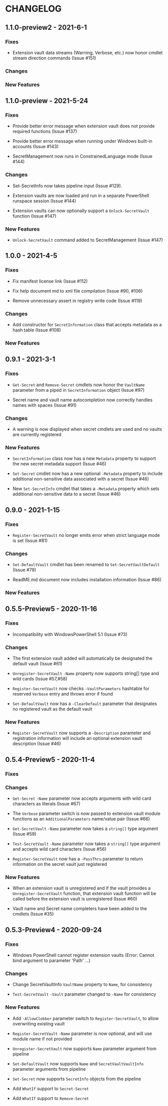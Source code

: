 # CHANGELOG

## 1.1.0-preview2 - 2021-6-1

### Fixes

- Extension vault data streams (Warning, Verbose, etc.) now honor cmdlet stream direction commands (Issue #151)

### Changes

### New Features

## 1.1.0-preview - 2021-5-24

### Fixes

- Provide better error message when extension vault does not provide required functions (Issue #137)

- Provide better error message when running under Windows built-in accounts (Issue #143)

- SecretManagement now runs in ConstrainedLanguage mode (Issue #144)

### Changes

- Set-SecretInfo now takes pipeline input (Issue #129).

- Extension vaults are now loaded and run in a separate PowerShell runspace session (Issue #144)

- Extension vaults can now optionally support a `Unlock-SecretVault` function (Issue #147)

### New Features

- `Unlock-SecretVault` command added to SecretManagement (Issue #147)

## 1.0.0 - 2021-4-5

### Fixes

- Fix manifest license link (Issue #112)

- Fix help document md to xml file compilation (Issue #90, #106)

- Remove unnecessary assert in registry write code (Issue #119)

### Changes

- Add constructor for `SecretInformation` class that accepts metadata as a hash table (Issue #108)

### New Features

## 0.9.1 - 2021-3-1

### Fixes

- `Get-Secret` and `Remove-Secret` cmdlets now honor the `VaultName` parameter from a piped in `SecretInformation` object (Issue #97)

- Secret name and vault name autocompletion now correctly handles names with spaces (Issue #91)

### Changes

- A warning is now displayed when secret cmdlets are used and no vaults are currently registered

### New Features

- `SecretInformation` class now has a new `Metadata` property to support the new secret metadata support (Issue #46)

- `Set-Secret` cmdlet now has a new optional `-Metadata` property to include additional non-sensitive data associated with a secret (Issue #46)

- New `Set-SecretInfo` cmdlet that takes a `-Metadata` property which sets additional non-sensitive data to a secret (Issue #46)

## 0.9.0 - 2021-1-15

### Fixes

- `Register-SecretVault` no longer emits error when strict language mode is set (Issue #81)

### Changes

- `Set-DefaultVault` cmdlet has been renamed to `Set-SecretVaultDefault` (Issue #79)

- ReadME.md document now includes installation information (Issue #86)

### New Features

## 0.5.5-Preview5 - 2020-11-16

### Fixes

- Incompatibility with WindowsPowerShell 5.1 (Issue #73)

### Changes

- The first extension vault added will automatically be designated the default vault (Issue #61)

- `Unregister-SecretVault` `-Name` property now supports string[] type and wild cards (Issue #57,#58)

- `Register-SecretVault` now checks `-VaultParameters` hashtable for reserved `Verbose` entry and throws error if found

- `Set-DefaultVault` now has a `-ClearDefault` parameter that designates no registered vault as the default vault

### New Features

- `Register-SecretVault` now supports a `-Description` parameter and registration information will include an optional extension vault description (Issue #46)

## 0.5.4-Preview5 - 2020-11-4

### Fixes

### Changes

- `Get-Secret` `-Name` parameter now accepts arguments with wild card characters as literals (Issue #67)

- The `Verbose` parameter switch is now passed to extension vault module functions as an `AdditionalParameters` name/value pair (Issue #66)

- `Get-SecretVault` `-Name` parameter now takes a `string[]` type argument (Issue #59)

- `Test-SecretVault` `-Name` parameter now takes a `string[]` type argument and accepts wild card characters (Issue #56)

- `Register-SecretVault` now has a `-PassThru` parameter to return information on the secret vault just registered

### New Features

- When an extension vault is unregistered and if the vault provides a `Unregister-SecretVault` function, that extension vault function will be called before the extension vault is unregistered (Issue #60)

- Vault name and Secret name completers have been added to the cmdlets (Issue #35)

## 0.5.3-Preview4 - 2020-09-24

### Fixes

- Windows PowerShell cannot register extension vaults (Error: Cannot bind argument to parameter 'Path' ...)  

### Changes

- Change SecretVaultInfo `VaultName` property to `Name`, for consistency

- `Test-SecretVault` `-Vault` parameter changed to `-Name` for consistency

### New Features

- Add `-AllowClobber` parameter switch to `Register-SecretVault`, to allow overwriting existing vault

- `Register-SecretVault` `-Name` parameter is now optional, and will use module name if not provided

- `Unregister-SecretVault` now supports `Name` parameter argument from pipeline

- `Set-DefaultVault` now supports `Name` and `SecretVaultVaultInfo` parameter arguments from pipeline

- `Set-Secret` now supports `SecretInfo` objects from the pipeline

- Add `WhatIf` support to `Secret-Secret`

- Add `WhatIf` support to `Remove-Secret`
